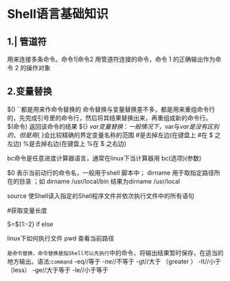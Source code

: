 # Shell语言基础知识

## 1.| 管道符  
用来连接多条命令。命令1|命令2 用管道符连接的命令，命令 1 的正确输出作为命令 2 的操作对象
## 2.变量替换
$() ``都是用来作命令替换的 命令替换与变量替换差不多，都是用来重组命令行的，先完成引号里的命令行，然后将其结果替换出来，再重组成新的命令行。
$(命令) 返回该命令的结果
${} $var 变量替换：一般情况下，$var与${var}是没有区别的，但是用${ }会比较精确的界定变量名称的范围
#是去掉左边(在键盘上 #在 $ 之左边)
%是去掉右边(在键盘上 %在 $ 之右边)

bc命令是任意进度计算器语言，通常在linux下当计算器用
bc(选项)(参数)

$0 表示当前动行的命令名，一般用于shell 脚本中；
dirname 用于取指定路径所在的目录 ；如 dirname /usr/local/bin 结果为dirname /usr/local

source 使Shell读入指定的Shell程序文件并依次执行文件中的所有语句

#获取变量长度

S=${1:-2} if else
                                                 
linux下如何执行文件
pwd 查看当前路径

``是命令替换，命令替换是指Shell可以先执行``中的命令，将输出结果暂时保存，在适当的地方输出。语法:`command`
-eq//等于
-ne//不等于
-gt//大于 （greater ）
-lt//小于  （less）
-ge//大于等于
-le//小于等于


 
 
 

